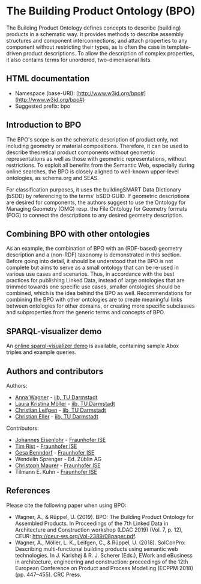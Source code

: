 # The Building Product Ontology (BPO)

The Building Product Ontology defines concepts to describe (building) products in a schematic way. It provides methods to describe assembly structures and component interconnections, and attach properties to any component without restricting their types, as is often the case in template-driven product descriptions. To allow the description of complex properties, it also contains terms for unordered, two-dimensional lists.

## HTML documentation
* Namespace (base-URI): [http://www.w3id.org/bpo#](http://www.w3id.org/bpo#)
* Suggested prefix: bpo

## Introduction to BPO 
The BPO's scope is on the schematic description of product only, not including geometry or material compositions. Therefore, it can be used to describe theoretical product components without geometric representations as well as those with geometric representations, without restrictions. To exploit all benefits from the Semantic Web, especially during online searches, the BPO is closely aligned to well-known upper-level ontologies, as schema.org and SEAS.

For classification purposes, it uses the buildingSMART Data Dictionary (bSDD) by referencing to the terms' bSDD GUID. If geometric descriptions are desired for components, the authors suggest to use the Ontology for Managing Geometry (OMG) resp. the File Ontology for Geometry formats (FOG) to connect the descriptions to any desired geometry description.

## Combining BPO with other ontologies
As an example, the combination of BPO with an (RDF-based) geometry description and a (non-RDF) taxonomy is demonstrated in this section. Before going into detail, it should be understood that the BPO is not complete but aims to serve as a small ontology that can be re-used in various use cases and scenarios. Thus, in accordance with the best practices for publishing Linked Data, instead of large ontologies that are trimmed towards one specific use cases, smaller ontologies should be combined, which is the idea behind the BPO as well. Recommendations for combining the BPO with other ontologies are to create meaningful links between ontologies for other domains, or creating more specific subclasses and subproperties from the generic terms and concepts of BPO.

## SPARQL-visualizer demo
An [online sparql-visualizer demo](https://madsholten.github.io/sparql-visualizer/?file=https:%2F%2Fwww.dropbox.com%2Fs%2F33ah5crs4a0a25c%2Fbpo-demo.json) is available, containing sample Abox triples and example queries. 

## Authors and contributors
Authors:
* [Anna Wagner](https://www.researchgate.net/profile/Anna_Wagner13) - [iib, TU Darmstadt](https://www.iib.tu-darmstadt.de/willkommen/index.en.jsp)
* [Laura Kristina Möller](https://www.iib.tu-darmstadt.de/mitarbeiter_iib/ehemalige_iib/moeller.en.jsp) - [iib, TU Darmstadt](https://www.iib.tu-darmstadt.de/willkommen/index.en.jsp)
* [Christian Leifgen](https://christian.leifgen.eu/) - [iib, TU Darmstadt](https://www.iib.tu-darmstadt.de/willkommen/index.en.jsp)
* [Christian Eller](https://www.iib.tu-darmstadt.de/mitarbeiter_iib/eller.en.jsp) - [iib, TU Darmstadt](https://www.iib.tu-darmstadt.de/willkommen/index.en.jsp)

Contributors:
* [Johannes Eisenlohr](https://www.researchgate.net/profile/Johannes_Eisenlohr) - [Fraunhofer ISE](https://www.ise.fraunhofer.de/)
* [Tim Rist](https://www.researchgate.net/profile/Tim_Rist) - [Fraunhofer ISE](https://www.ise.fraunhofer.de/)
* [Gesa Benndorf](https://www.ise.fraunhofer.de/en/about-us/staff-profiles/benndorf-gesa.html) - [Fraunhofer ISE](https://www.ise.fraunhofer.de/)
* Wendelin Sprenger - Ed. Züblin AG
* [Christoph Maurer](https://www.linkedin.com/in/christophmaurercleanenergy) - [Fraunhofer ISE](https://www.ise.fraunhofer.de/)
* Tilmann E. Kuhn - [Fraunhofer ISE](https://www.ise.fraunhofer.de/)

## References
Please cite the following paper when using BPO:
* Wagner, A., & Rüppel, U. (2019). BPO: The Building Product Ontology for Assembled Products. In Proceedings of the 7th Linked Data in Architecture and Construction workshop (LDAC 2019) (Vol. 7, p. 12), CEUR: http://ceur-ws.org/Vol-2389/08paper.pdf.
* Wagner, A., Möller, L. K., Leifgen, C., & Rüppel, U. (2018). SolConPro: Describing multi-functional building products using semantic web technologies. In J. Karlshøj & R. J. Scherer (Eds.), EWork and eBusiness in architecture, engineering and construction: proceedings of the 12th European Conference on Product and Process Modelling (ECPPM 2018) (pp. 447–455). CRC Press.
